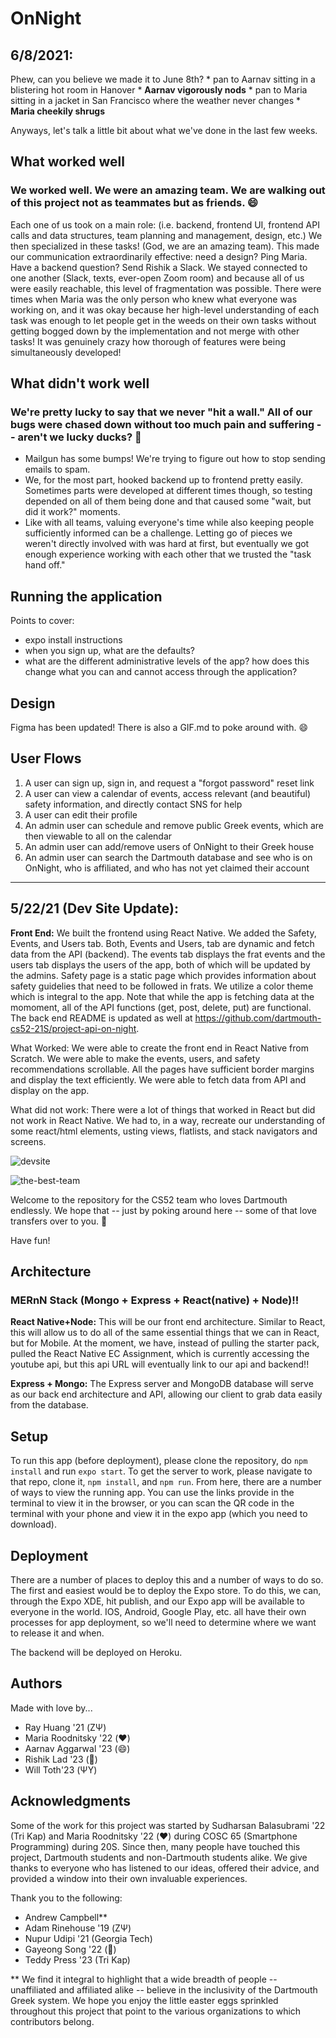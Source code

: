 
# OnNight

## 6/8/2021:

Phew, can you believe we made it to June 8th? * pan to Aarnav sitting in a blistering hot room in Hanover * **Aarnav vigorously nods** * pan to Maria sitting in a jacket in San Francisco where the weather never changes * **Maria cheekily shrugs**

Anyways, let's talk a little bit about what we've done in the last few weeks.

## What worked well
### We worked well. We were an amazing team. We are walking out of this project not as teammates but as friends. 😄

Each one of us took on a main role: (i.e. backend, frontend UI, frontend API calls and data structures, team planning and management, design, etc.) We then specialized in these tasks! (God, we are an amazing team). This made our communication extraordinarily effective: need a design? Ping Maria. Have a backend question? Send Rishik a Slack. We stayed connected to one another (Slack, texts, ever-open Zoom room) and because all of us were easily reachable, this level of fragmentation was possible. There were times when Maria was the only person who knew what everyone was working on, and it was okay because her high-level understanding of each task was enough to let people get in the weeds on their own tasks without getting bogged down by the implementation and not merge with other tasks! It was genuinely crazy how thorough of features were being simultaneously developed!


## What didn't work well
### We're pretty lucky to say that we never "hit a wall." All of our bugs were chased down without too much pain and suffering -- aren't we lucky ducks? 🦆

- Mailgun has some bumps! We're trying to figure out how to stop sending emails to spam.
- We, for the most part, hooked backend up to frontend pretty easily. Sometimes parts were developed at different times though, so testing depended on all of them being done and that caused some "wait, but did it work?" moments.
- Like with all teams, valuing everyone's time while also keeping people sufficiently informed can be a challenge. Letting go of pieces we weren't directly involved with was hard at first, but eventually we got enough experience working with each other that we trusted the "task hand off."

## Running the application
Points to cover: 
- expo install instructions
- when you sign up, what are the defaults?
- what are the different administrative levels of the app? how does this change what you can and cannot access through the application?

## Design 
Figma has been updated! There is also a GIF.md to poke around with. 😄

## User Flows

1. A user can sign up, sign in, and request a "forgot password" reset link 
2. A user can view a calendar of events, access relevant (and beautiful) safety information, and directly contact SNS for help
3. A user can edit their profile
4. An admin user can schedule and remove public Greek events, which are then viewable to all on the calendar
5. An admin user can add/remove users of OnNight to their Greek house
6. An admin user can search the Dartmouth database and see who is on OnNight, who is affiliated, and who has not yet claimed their account


*** 

## 5/22/21 (Dev Site Update):

**Front End:** We built the frontend using React Native. We added the Safety, Events, and Users tab. Both, Events and Users, tab are dynamic and fetch data from the API (backend). The events tab displays the frat events and the users tab displays the users of the app, both of which will be updated by the admins. Safety page is a static page which provides information about safety guidelies that need to be followed in frats. We utilize a color theme which is integral to the app. Note that while the app is fetching data at the momoment, all of the API functions (get, post, delete, put) are functional. The back end README is updated as well at https://github.com/dartmouth-cs52-21S/project-api-on-night.

What Worked: We were able to create the front end in React Native from Scratch. We were able to make the events, users, and safety recommendations scrollable. All the pages have sufficient border margins and display the text efficiently. We were able to fetch data from API and display on the app. 

What did not work: There were a lot of things that worked in React but did not work in React Native. We had to, in a way, recreate our understanding of some react/html elements, usting views, flatlists, and stack navigators and screens. 

![devsite](https://github.com/dartmouth-cs52-21S/project-on-night/blob/d4f2ac163fdda8a3598990f7badb7409b8fbb316/img/devsite.gif)

![the-best-team](https://user-images.githubusercontent.com/65991441/118315938-03bc2000-b4ab-11eb-92a1-bb04308153c1.png)

Welcome to the repository for the CS52 team who loves Dartmouth endlessly. We hope that -- just by poking around here -- some of that love transfers over to you. 💚

Have fun!


## Architecture

### MERnN Stack (Mongo + Express + React(native) + Node)!!

**React Native+Node:** This will be our front end architecture. Similar to React, this will allow us to do all of the same essential things that we can in React, but for Mobile. At the moment, we have, instead of pulling the starter pack, pulled the React Native EC Assignment, which is currently accessing the youtube api, but this api URL will eventually link to our api and backend!!

**Express + Mongo:** The Express server and MongoDB database will serve as our back end architecture and API, allowing our client to grab data easily from the database.

## Setup

To run this app (before deployment), please clone the repository, do `npm install` and run `expo start`. To get the server to work, please navigate to that repo, clone it, `npm install`, and `npm run`. From here, there are a number of ways to view the running app. You can use the links provide in the terminal to view it in the browser, or you can scan the QR code in the terminal with your phone and view it in the expo app (which you need to download).

## Deployment

There are a number of places to deploy this and a number of ways to do so. The first and easiest would be to deploy the Expo store. To do this, we can, through the Expo XDE, hit publish, and our Expo app will be available to everyone in the world. IOS, Android, Google Play, etc. all have their own processes for app deployment, so we'll need to determine where we want to release it and when.

The backend will be deployed on Heroku. 

## Authors

Made with love by...

* Ray Huang '21 (ΖΨ)
* Maria Roodnitsky '22 (❤️) 
* Aarnav Aggarwal '23 (😄) 
* Rishik Lad '23 (🌊) 
* Will Toth'23 (ΨΥ)

## Acknowledgments

Some of the work for this project was started by Sudharsan Balasubrami '22 (Tri Kap) and Maria Roodnitsky '22 (❤️) during COSC 65 (Smartphone Programming) during 20S. Since then, many people have touched this project, Dartmouth students and non-Dartmouth students alike. We give thanks to everyone who has listened to our ideas, offered their advice, and provided a window into their own invaluable experiences.

Thank you to the following:
* Andrew Campbell** 
* Adam Rinehouse '19 (ΖΨ)
* Nupur Udipi '21 (Georgia Tech) 
* Gayeong Song '22 (🥐)
* Teddy Press '23 (Tri Kap) 

** We find it integral to highlight that a wide breadth of people -- unaffiliated and affiliated alike -- believe in the inclusivity of the Dartmouth Greek system. We hope you enjoy the little easter eggs sprinkled throughout this project that point to the various organizations to which contributors belong. 
